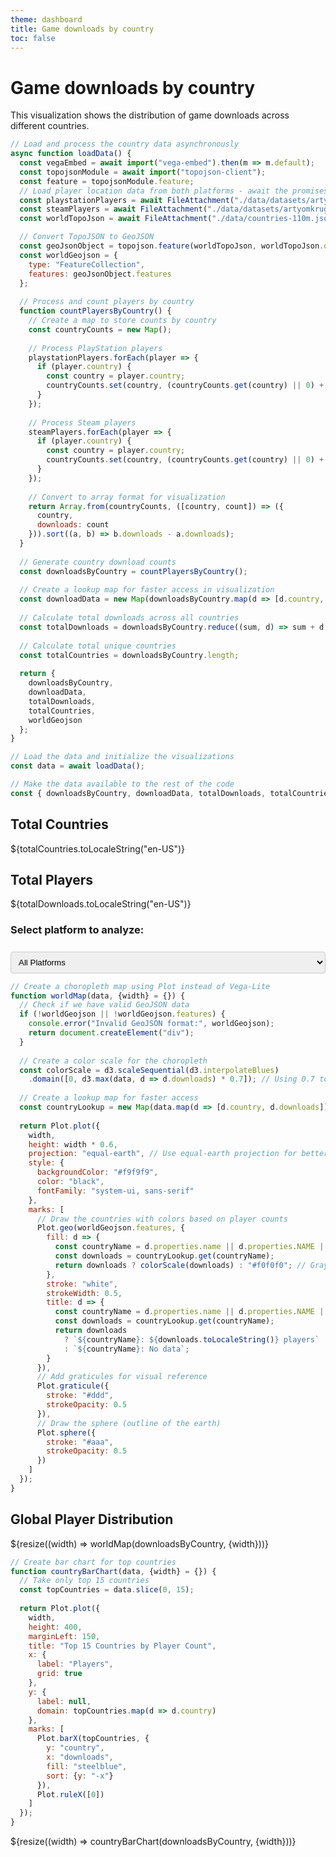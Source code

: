 ```yaml
---
theme: dashboard
title: Game downloads by country
toc: false
---
```


# Game downloads by country

This visualization shows the distribution of game downloads across different countries.

<!-- Load and process the country data -->

```js
// Load and process the country data asynchronously
async function loadData() {
  const vegaEmbed = await import("vega-embed").then(m => m.default);
  const topojsonModule = await import("topojson-client");
  const feature = topojsonModule.feature;
  // Load player location data from both platforms - await the promises
  const playstationPlayers = await FileAttachment("./data/datasets/artyomkruglov/gaming-profiles-2025-steam-playstation-xbox/versions/1/playstation/players.csv").csv();
  const steamPlayers = await FileAttachment("./data/datasets/artyomkruglov/gaming-profiles-2025-steam-playstation-xbox/versions/1/steam/players.csv").csv();
  const worldTopoJson = await FileAttachment("./data/countries-110m.json").json();

  // Convert TopoJSON to GeoJSON
  const geoJsonObject = topojson.feature(worldTopoJson, worldTopoJson.objects.countries || Object.values(worldTopoJson.objects)[0]);
  const worldGeojson = {
    type: "FeatureCollection", 
    features: geoJsonObject.features
  };
  
  // Process and count players by country
  function countPlayersByCountry() {
    // Create a map to store counts by country
    const countryCounts = new Map();
    
    // Process PlayStation players
    playstationPlayers.forEach(player => {
      if (player.country) {
        const country = player.country;
        countryCounts.set(country, (countryCounts.get(country) || 0) + 1);
      }
    });
    
    // Process Steam players
    steamPlayers.forEach(player => {
      if (player.country) {
        const country = player.country;
        countryCounts.set(country, (countryCounts.get(country) || 0) + 1);
      }
    });
    
    // Convert to array format for visualization
    return Array.from(countryCounts, ([country, count]) => ({
      country,
      downloads: count
    })).sort((a, b) => b.downloads - a.downloads);
  }
  
  // Generate country download counts
  const downloadsByCountry = countPlayersByCountry();
  
  // Create a lookup map for faster access in visualization
  const downloadData = new Map(downloadsByCountry.map(d => [d.country, d.downloads]));
  
  // Calculate total downloads across all countries
  const totalDownloads = downloadsByCountry.reduce((sum, d) => sum + d.downloads, 0);
  
  // Calculate total unique countries
  const totalCountries = downloadsByCountry.length;
  
  return {
    downloadsByCountry,
    downloadData,
    totalDownloads,
    totalCountries,
    worldGeojson
  };
}

// Load the data and initialize the visualizations
const data = await loadData();

// Make the data available to the rest of the code
const { downloadsByCountry, downloadData, totalDownloads, totalCountries, worldGeojson } = data;
```

<!-- Basic stats about the data -->
<div class="grid grid-cols-2"> <div class="card"> <h2>Total Countries</h2> <span class="big">${totalCountries.toLocaleString("en-US")}</span> </div> <div class="card"> <h2>Total Players</h2> <span class="big">${totalDownloads.toLocaleString("en-US")}</span> </div> </div> <!-- Game platform selector - currently non-functional --> <div class="grid grid-cols-1"> <div class="card"> <h3>Select platform to analyze:</h3> <select style="width: 100%; padding: 8px; margin-top: 8px; border-radius: 4px; border: 1px solid #ccc;"> <option value="all" selected>All Platforms</option> <option value="steam">Steam</option> <option value="playstation">PlayStation</option> <option value="xbox">Xbox</option> </select> </div> </div>

<!-- Choropleth map -->

```js
// Create a choropleth map using Plot instead of Vega-Lite
function worldMap(data, {width} = {}) {
  // Check if we have valid GeoJSON data
  if (!worldGeojson || !worldGeojson.features) {
    console.error("Invalid GeoJSON format:", worldGeojson);
    return document.createElement("div");
  }
  
  // Create a color scale for the choropleth
  const colorScale = d3.scaleSequential(d3.interpolateBlues)
    .domain([0, d3.max(data, d => d.downloads) * 0.7]); // Using 0.7 to make colors more visible
  
  // Create a lookup map for faster access
  const countryLookup = new Map(data.map(d => [d.country, d.downloads]));
  
  return Plot.plot({
    width,
    height: width * 0.6,
    projection: "equal-earth", // Use equal-earth projection for better area representation
    style: {
      backgroundColor: "#f9f9f9",
      color: "black",
      fontFamily: "system-ui, sans-serif"
    },
    marks: [
      // Draw the countries with colors based on player counts
      Plot.geo(worldGeojson.features, {
        fill: d => {
          const countryName = d.properties.name || d.properties.NAME || d.properties.ADMIN;
          const downloads = countryLookup.get(countryName);
          return downloads ? colorScale(downloads) : "#f0f0f0"; // Gray for countries with no data
        },
        stroke: "white",
        strokeWidth: 0.5,
        title: d => {
          const countryName = d.properties.name || d.properties.NAME || d.properties.ADMIN;
          const downloads = countryLookup.get(countryName);
          return downloads 
            ? `${countryName}: ${downloads.toLocaleString()} players` 
            : `${countryName}: No data`;
        }
      }),
      // Add graticules for visual reference
      Plot.graticule({
        stroke: "#ddd",
        strokeOpacity: 0.5
      }),
      // Draw the sphere (outline of the earth)
      Plot.sphere({
        stroke: "#aaa",
        strokeOpacity: 0.5
      })
    ]
  });
}
```

<div class="grid grid-cols-1"> <div class="card"> <h2>Global Player Distribution</h2> ${resize((width) => worldMap(downloadsByCountry, {width}))} </div> </div>

<!-- Top 10 countries by downloads -->

```js
// Create bar chart for top countries
function countryBarChart(data, {width} = {}) {
  // Take only top 15 countries
  const topCountries = data.slice(0, 15);
  
  return Plot.plot({
    width,
    height: 400,
    marginLeft: 150,
    title: "Top 15 Countries by Player Count",
    x: {
      label: "Players",
      grid: true
    },
    y: {
      label: null,
      domain: topCountries.map(d => d.country)
    },
    marks: [
      Plot.barX(topCountries, {
        y: "country",
        x: "downloads",
        fill: "steelblue",
        sort: {y: "-x"}
      }),
      Plot.ruleX([0])
    ]
  });
}
```

<div class="grid grid-cols-1"> <div class="card"> ${resize((width) => countryBarChart(downloadsByCountry, {width}))} </div> </div> 